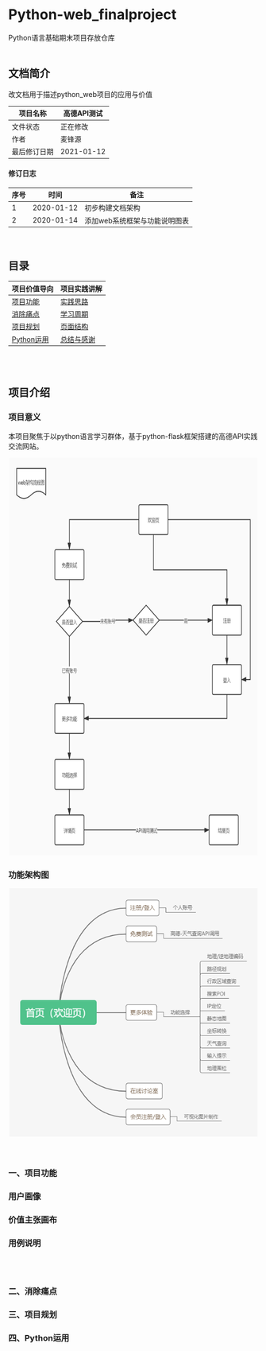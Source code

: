 # Python-web_finalproject
Python语言基础期末项目存放仓库
<br/>
<br/>

## 文档简介
改文档用于描述python_web项目的应用与价值

|项目名称|高德API测试|
| --- | --- |
|文件状态|正在修改|
|作者|麦锋源|
|最后修订日期|2021-01-12|

#### 修订日志
|序号|时间|备注|
| --- | --- | --- |
|1|2020-01-12|初步构建文档架构|
|2|2020-01-14|添加web系统框架与功能说明图表|

<br/>

## 目录

|项目价值导向|项目实践讲解|
| --- | --- |
|[项目功能](#chapter1)|[实践思路](#chapter5)|
|[消除痛点](#chapter2)|[学习周期](#chapter6)|
|[项目规划](#chapter3)|[页面结构](#chapter7)|
|[Python运用](#chapter4)|[总结与感谢](#chapter8)|

<br/>
<br/>

## 项目介绍
### 项目意义
本项目聚焦于以python语言学习群体，基于python-flask框架搭建的高德API实践交流网站。

<div align=center><img src="https://github.com/Maifengyuan/Python-web_finalproject/blob/main/Figure/web%E6%9E%B6%E6%9E%84%E6%B5%81%E7%A8%8B%E5%9B%BE.jpg" width="500" height="800" alt="web系统框架用例图"></div>

### 功能架构图

<div align=center><img src="https://github.com/Maifengyuan/Python-web_finalproject/blob/main/Figure/%E5%8A%9F%E8%83%BD%E5%AF%BC%E5%9B%BE.jpg" width="500" height="500" alt="思维导图"></div>

<br/>
<br/>

<h3 id="chapter1">一、项目功能</h3>

### 用户画像

### 价值主张画布

### 用例说明

<br/>
<br/>

<h3 id="chapter2">二、消除痛点</h3>

<h3 id="chapter3">三、项目规划</h3>

<h3 id="chapter4">四、Python运用</h3>
